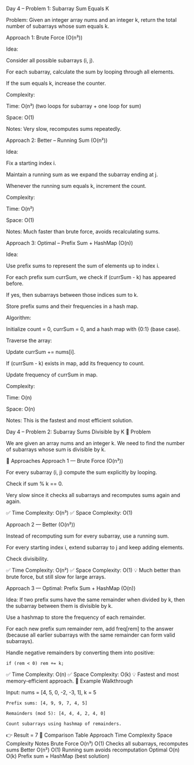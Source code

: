 Day 4 – Problem 1: Subarray Sum Equals K

Problem:
Given an integer array nums and an integer k, return the total number of subarrays whose sum equals k.

Approach 1: Brute Force (O(n³))

Idea:

Consider all possible subarrays (i, j).

For each subarray, calculate the sum by looping through all elements.

If the sum equals k, increase the counter.

Complexity:

Time: O(n³) (two loops for subarray + one loop for sum)

Space: O(1)

Notes: Very slow, recomputes sums repeatedly.

Approach 2: Better – Running Sum (O(n²))

Idea:

Fix a starting index i.

Maintain a running sum as we expand the subarray ending at j.

Whenever the running sum equals k, increment the count.

Complexity:

Time: O(n²)

Space: O(1)

Notes: Much faster than brute force, avoids recalculating sums.

Approach 3: Optimal – Prefix Sum + HashMap (O(n))

Idea:

Use prefix sums to represent the sum of elements up to index i.

For each prefix sum currSum, we check if (currSum - k) has appeared before.

If yes, then subarrays between those indices sum to k.

Store prefix sums and their frequencies in a hash map.

Algorithm:

Initialize count = 0, currSum = 0, and a hash map with {0:1} (base case).

Traverse the array:

Update currSum += nums[i].

If (currSum - k) exists in map, add its frequency to count.

Update frequency of currSum in map.

Complexity:

Time: O(n)

Space: O(n)

Notes: This is the fastest and most efficient solution.

Day 4 – Problem 2: Subarray Sums Divisible by K
📌 Problem

We are given an array nums and an integer k. We need to find the number of subarrays whose sum is divisible by k.

🔹 Approaches
Approach 1 — Brute Force (O(n³))

For every subarray (i, j) compute the sum explicitly by looping.

Check if sum % k == 0.

Very slow since it checks all subarrays and recomputes sums again and again.

✅ Time Complexity: O(n³)
✅ Space Complexity: O(1)

Approach 2 — Better (O(n²))

Instead of recomputing sum for every subarray, use a running sum.

For every starting index i, extend subarray to j and keep adding elements.

Check divisibility.

✅ Time Complexity: O(n²)
✅ Space Complexity: O(1)
💡 Much better than brute force, but still slow for large arrays.

Approach 3 — Optimal: Prefix Sum + HashMap (O(n))

Idea: If two prefix sums have the same remainder when divided by k, then the subarray between them is divisible by k.

Use a hashmap to store the frequency of each remainder.

For each new prefix sum remainder rem, add freq[rem] to the answer (because all earlier subarrays with the same remainder can form valid subarrays).

Handle negative remainders by converting them into positive:

    if (rem < 0) rem += k;

✅ Time Complexity: O(n)
✅ Space Complexity: O(k)
💡 Fastest and most memory-efficient approach.
🔹 Example Walkthrough

Input: nums = [4, 5, 0, -2, -3, 1], k = 5

    Prefix sums: [4, 9, 9, 7, 4, 5]

    Remainders (mod 5): [4, 4, 4, 2, 4, 0]

    Count subarrays using hashmap of remainders.

👉 Result = 7
🔹 Comparison Table
Approach	Time Complexity	Space Complexity	Notes
Brute Force	O(n³)	O(1)	Checks all subarrays, recomputes sums
Better	O(n²)	O(1)	Running sum avoids recomputation
Optimal	O(n)	O(k)	Prefix sum + HashMap (best solution)
